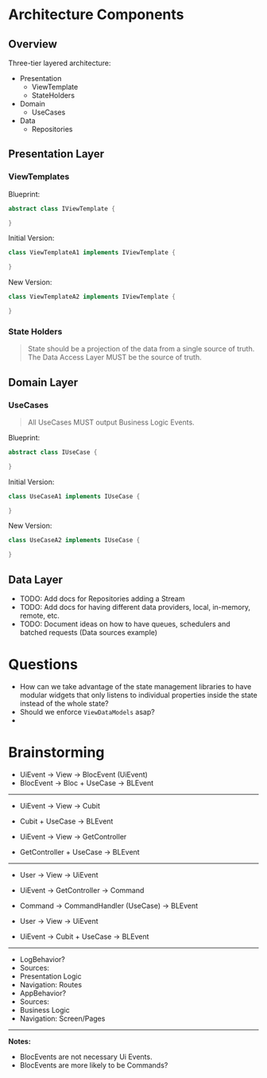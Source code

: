 # Architecture Components

## Overview

Three-tier layered architecture:
- Presentation
    - ViewTemplate
    - StateHolders
- Domain
    - UseCases
- Data
    - Repositories
    
## Presentation Layer

### ViewTemplates

Blueprint:
```dart
abstract class IViewTemplate {

}
```

Initial Version:
```dart
class ViewTemplateA1 implements IViewTemplate {

}
```

New Version:
```dart
class ViewTemplateA2 implements IViewTemplate {

}
```

### State Holders

> State should be a projection of the data from a single source of truth.
> The Data Access Layer MUST be the source of truth.

## Domain Layer

### UseCases

> All UseCases MUST output Business Logic Events.

Blueprint:
```dart
abstract class IUseCase {

}
```

Initial Version:
```dart
class UseCaseA1 implements IUseCase {

}
```

New Version:
```dart
class UseCaseA2 implements IUseCase {

}
```

## Data Layer

- TODO: Add docs for Repositories adding a Stream
- TODO: Add docs for having different data providers, local, in-memory, remote, etc.
- TODO: Document ideas on how to have queues, schedulers and batched requests (Data sources example)


# Questions

- How can we take advantage of the state management libraries to have modular widgets that only listens to individual properties inside the state instead of the whole state?
- Should we enforce `ViewDataModels` asap?
-

# Brainstorming

- UiEvent -> View -> BlocEvent (UiEvent)
- BlocEvent -> Bloc + UseCase -> BLEvent

-------

- UiEvent -> View -> Cubit
- Cubit + UseCase -> BLEvent

- UiEvent -> View -> GetController
- GetController + UseCase -> BLEvent

-------

- User -> View -> UiEvent
- UiEvent -> GetController -> Command
- Command -> CommandHandler (UseCase) -> BLEvent

- User -> View -> UiEvent
- UiEvent -> Cubit + UseCase -> BLEvent

-------

- LogBehavior?
- Sources:
- Presentation Logic
- Navigation: Routes
- AppBehavior?
- Sources:
- Business Logic
- Navigation: Screen/Pages

----

**Notes:**
- BlocEvents are not necessary Ui Events.
- BlocEvents are more likely to be Commands?
